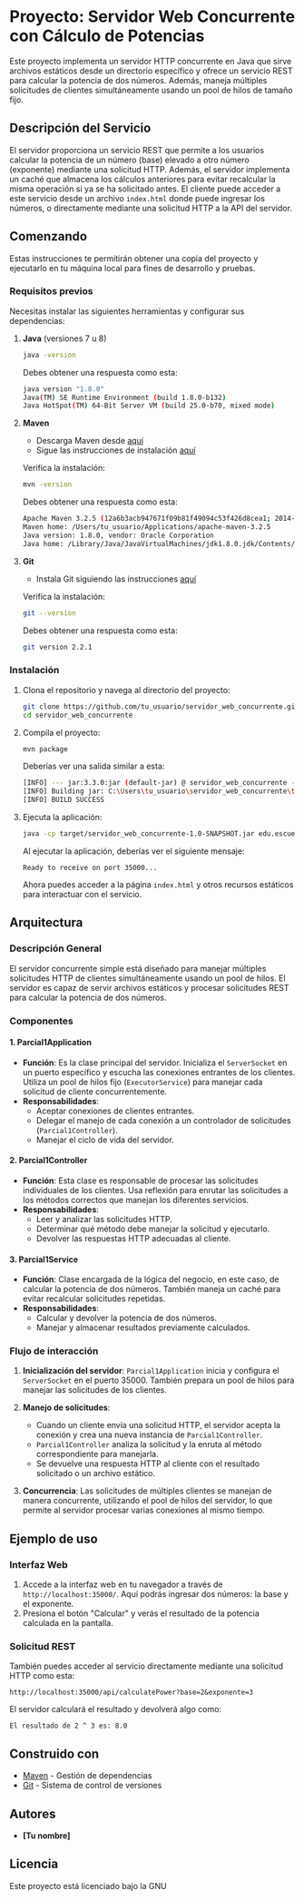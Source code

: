 ﻿# Proyecto: Servidor Web Concurrente con Cálculo de Potencias

Este proyecto implementa un servidor HTTP concurrente en Java que sirve archivos estáticos desde un directorio específico y ofrece un servicio REST para calcular la potencia de dos números. Además, maneja múltiples solicitudes de clientes simultáneamente usando un pool de hilos de tamaño fijo.



## Descripción del Servicio

El servidor proporciona un servicio REST que permite a los usuarios calcular la potencia de un número (base) elevado a otro número (exponente) mediante una solicitud HTTP. Además, el servidor implementa un caché que almacena los cálculos anteriores para evitar recalcular la misma operación si ya se ha solicitado antes. El cliente puede acceder a este servicio desde un archivo `index.html` donde puede ingresar los números, o directamente mediante una solicitud HTTP a la API del servidor.

## Comenzando

Estas instrucciones te permitirán obtener una copia del proyecto y ejecutarlo en tu máquina local para fines de desarrollo y pruebas.

### Requisitos previos

Necesitas instalar las siguientes herramientas y configurar sus dependencias:

1. **Java** (versiones 7 u 8)
    ```sh
    java -version
    ```

    Debes obtener una respuesta como esta:
    ```sh
    java version "1.8.0"
    Java(TM) SE Runtime Environment (build 1.8.0-b132)
    Java HotSpot(TM) 64-Bit Server VM (build 25.0-b70, mixed mode)
    ```

2. **Maven**
    - Descarga Maven desde [aquí](http://maven.apache.org/download.html)
    - Sigue las instrucciones de instalación [aquí](http://maven.apache.org/download.html#Installation)

    Verifica la instalación:
    ```sh
    mvn -version
    ```

    Debes obtener una respuesta como esta:
    ```sh
    Apache Maven 3.2.5 (12a6b3acb947671f09b81f49094c53f426d8cea1; 2014-12-14T12:29:23-05:00)
    Maven home: /Users/tu_usuario/Applications/apache-maven-3.2.5
    Java version: 1.8.0, vendor: Oracle Corporation
    Java home: /Library/Java/JavaVirtualMachines/jdk1.8.0.jdk/Contents/Home/jre
    ```

3. **Git**
    - Instala Git siguiendo las instrucciones [aquí](http://git-scm.com/book/en/v2/Getting-Started-Installing-Git)

    Verifica la instalación:
    ```sh
    git --version
    ```

    Debes obtener una respuesta como esta:
    ```sh
    git version 2.2.1
    ```

### Instalación

1. Clona el repositorio y navega al directorio del proyecto:
    ```sh
    git clone https://github.com/tu_usuario/servidor_web_concurrente.git
    cd servidor_web_concurrente
    ```

2. Compila el proyecto:
    ```sh
    mvn package
    ```

    Deberías ver una salida similar a esta:
    ```sh
    [INFO] --- jar:3.3.0:jar (default-jar) @ servidor_web_concurrente ---
    [INFO] Building jar: C:\Users\tu_usuario\servidor_web_concurrente\target\servidor_web_concurrente-1.0-SNAPSHOT.jar
    [INFO] BUILD SUCCESS
    ```

3. Ejecuta la aplicación:
    ```sh
    java -cp target/servidor_web_concurrente-1.0-SNAPSHOT.jar edu.escuelaing.arep.Parcial1Application
    ```

    Al ejecutar la aplicación, deberías ver el siguiente mensaje:

    ```
    Ready to receive on port 35000...
    ```

    Ahora puedes acceder a la página `index.html` y otros recursos estáticos para interactuar con el servicio.

## Arquitectura

### Descripción General

El servidor concurrente simple está diseñado para manejar múltiples solicitudes HTTP de clientes simultáneamente usando un pool de hilos. El servidor es capaz de servir archivos estáticos y procesar solicitudes REST para calcular la potencia de dos números.

### Componentes

#### 1. **Parcial1Application**
   - **Función**: Es la clase principal del servidor. Inicializa el `ServerSocket` en un puerto específico y escucha las conexiones entrantes de los clientes. Utiliza un pool de hilos fijo (`ExecutorService`) para manejar cada solicitud de cliente concurrentemente.
   - **Responsabilidades**:
     - Aceptar conexiones de clientes entrantes.
     - Delegar el manejo de cada conexión a un controlador de solicitudes (`Parcial1Controller`).
     - Manejar el ciclo de vida del servidor.

#### 2. **Parcial1Controller**
   - **Función**: Esta clase es responsable de procesar las solicitudes individuales de los clientes. Usa reflexión para enrutar las solicitudes a los métodos correctos que manejan los diferentes servicios.
   - **Responsabilidades**:
     - Leer y analizar las solicitudes HTTP.
     - Determinar qué método debe manejar la solicitud y ejecutarlo.
     - Devolver las respuestas HTTP adecuadas al cliente.

#### 3. **Parcial1Service**
   - **Función**: Clase encargada de la lógica del negocio, en este caso, de calcular la potencia de dos números. También maneja un caché para evitar recalcular solicitudes repetidas.
   - **Responsabilidades**:
     - Calcular y devolver la potencia de dos números.
     - Manejar y almacenar resultados previamente calculados.

### Flujo de interacción

1. **Inicialización del servidor**: `Parcial1Application` inicia y configura el `ServerSocket` en el puerto 35000. También prepara un pool de hilos para manejar las solicitudes de los clientes.

2. **Manejo de solicitudes**:
   - Cuando un cliente envía una solicitud HTTP, el servidor acepta la conexión y crea una nueva instancia de `Parcial1Controller`.
   - `Parcial1Controller` analiza la solicitud y la enruta al método correspondiente para manejarla.
   - Se devuelve una respuesta HTTP al cliente con el resultado solicitado o un archivo estático.

3. **Concurrencia**: Las solicitudes de múltiples clientes se manejan de manera concurrente, utilizando el pool de hilos del servidor, lo que permite al servidor procesar varias conexiones al mismo tiempo.

## Ejemplo de uso

### Interfaz Web

1. Accede a la interfaz web en tu navegador a través de `http://localhost:35000/`. Aquí podrás ingresar dos números: la base y el exponente.
2. Presiona el botón "Calcular" y verás el resultado de la potencia calculada en la pantalla.

### Solicitud REST

También puedes acceder al servicio directamente mediante una solicitud HTTP como esta:
```
http://localhost:35000/api/calculatePower?base=2&exponente=3
```

El servidor calculará el resultado y devolverá algo como:

```
El resultado de 2 ^ 3 es: 8.0
```



## Construido con

* [Maven](https://maven.apache.org/) - Gestión de dependencias
* [Git](http://git-scm.com/) - Sistema de control de versiones

## Autores

* **[Tu nombre]**

## Licencia

Este proyecto está licenciado bajo la GNU
